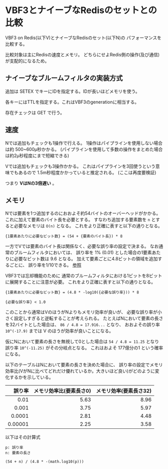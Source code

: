 # VBF3とナイーブなRedisのセットとの比較

VBF3 on Redis(以下V)とナイーブなRedisのセット(以下N)の
パフォーマンスを比較する。

比較対象は主にRedisの速度とメモリ。
どちらにせよRedis側の操作(及び通信)が支配的になるため。

## ナイーブなブルームフィルタの実装方式

追加は SETEX でキーにIDを指定する。IDが長いほどメモリを使う。

各キーにはTTLを指定する。これはVBF3のgenerationに相当する。

存在チェックは GET で行う。

## 速度

Nでは追加もチェックも1操作で行える。
1操作はパイプラインを使用しない場合は約 500~600μ秒かかる。
(パイプラインを使用して多数の操作をまとめた場合は約2μ秒程度にまで短縮できる)

Vでは追加もチェックも3操作かかる。
これはパイプラインを3回使うという意味でもあるので
1.5m秒程度かかっていると推定される。
(ここは再度要検証)

つまり **VはNの3倍遅い** 。

## メモリ

Nでは要素を1つ追加するのにおおよそ約54バイトのオーバーヘッドがかかる。
これに加えて要素のバイト長を必要とする。
すなわち追加する要素数を `n` とすると必要なメモリは `O(n)` となる。
これをより正確に表すと以下の通りとなる。

```
{1要素あたりに必要なビット数} = (54 + {要素のバイト長}) * 8
```

一方でVでは要素のバイト長は関係なく、必要な誤り率の設定で決まる。
なお通常のブルームフィルタにおいては、
誤り率を 1% (0.01) とした場合の1要素あたりに必要なビット数は 9.6 となる。
加えて要素ごとに4.8ビットの領域を追加するごとに、
誤り率を1/10できる。
[参照](https://ja.wikipedia.org/wiki/%E3%83%96%E3%83%AB%E3%83%BC%E3%83%A0%E3%83%95%E3%82%A3%E3%83%AB%E3%82%BF#%E7%A9%BA%E9%96%93%E7%9A%84/%E6%99%82%E9%96%93%E7%9A%84%E3%81%AA%E5%84%AA%E4%BD%8D%E6%80%A7)

VBF3では忘却機能のために
通常のブルームフィルタにおける1ビットを8ビットに展開することに注意が必要。
これをより正確に表すと以下の通りとなる。

```
{1要素あたりに必要なビット数} = (4.8 * -log10({必要な誤り率})) * 8

{必要な誤り率} < 1.0
```

このことから通常はVのほうがNよりもメモリ効率が良いが、
必要な誤り率が小さく設定しすぎると逆転することが考えられる。
たとえばNにおいて要素の長さを32バイトとした場合は、
`86 / 4.8 = 17.916...` となり、
おおよその誤り率 `10^(-17.9)` までは V のほうが効率が良いことになる。

仮にNにおいて要素の長さを無視して0とした場合は
`54 / 4.8 = 11.25` となり
誤り率 `10^(-11.25)` がその分岐点となる。
これはおよそ 177億分の1 という確率になる。

以下のテーブルはNにおいて要素の長さを決めた場合に、
誤り率の設定でメモリ効率比(VがNに比べてどれだけ優れているか。大きいほど良い)がどのように変化するかを示している。

誤り率 | メモリ効率比(要素長さ0) | メモリ効率(要素長さ32)
------:|------------------------:|-----------------------------:
0.01   |5.63                     |8.96
0.001  |3.75                     |5.97
0.0001 |2.81                     |4.48
0.00001|2.25                     |3.58

以下はその計算式

```
p: 誤り率
n: 要素の長さ

(54 + n) / (4.8 * -(math.log10(p)))
```

